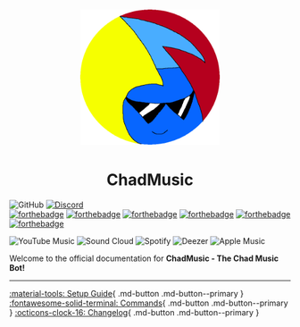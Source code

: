 <h1 align="center" style="font-weight: bold; font-style: italic;">
    <img src="assets/deejaytreefiddy.png" width=250>
</h1>

<h1 align="center">ChadMusic</h1>

![GitHub](https://img.shields.io/github/license/200percentmicky/chadmusic)
[![Discord](https://img.shields.io/discord/449606846697963531.svg?label=&logo=discord&logoColor=ffffff&color=7389D8&labelColor=6A7EC2)](https://discord.gg/qQuJ9YQ)  
[![forthebadge](https://forthebadge.com/images/badges/made-with-javascript.svg)](https://forthebadge.com)
[![forthebadge](https://forthebadge.com/images/badges/0-percent-optimized.svg)](https://forthebadge.com)
[![forthebadge](https://forthebadge.com/images/badges/fuck-it-ship-it.svg)](https://forthebadge.com)
[![forthebadge](https://forthebadge.com/images/badges/gluten-free.svg)](https://forthebadge.com)
[![forthebadge](https://forthebadge.com/images/badges/mom-made-pizza-rolls.svg)](https://forthebadge.com)
[![forthebadge](https://forthebadge.com/images/badges/it-works-dont-ask-me-how.svg)](https://forthebadge.com)

![YouTube Music](https://img.shields.io/badge/YouTube_Music-FF0000?style=for-the-badge&logo=youtube-music&logoColor=white)
![Sound Cloud](https://img.shields.io/badge/sound%20cloud-FF5500?style=for-the-badge&logo=soundcloud&logoColor=white)
![Spotify](https://img.shields.io/badge/Spotify-1ED760?style=for-the-badge&logo=spotify&logoColor=white)
![Deezer](https://img.shields.io/badge/Deezer-FEAA2D?style=for-the-badge&logo=deezer&logoColor=white)
![Apple Music](https://img.shields.io/badge/Apple_Music-9933CC?style=for-the-badge&logo=apple-music&logoColor=white)


Welcome to the official documentation for **ChadMusic - The Chad Music Bot!**

------

[:material-tools: Setup Guide](./setup/getting_started.md){ .md-button .md-button--primary } [:fontawesome-solid-terminal: Commands](./commands.md){ .md-button .md-button--primary } [:octicons-clock-16: Changelog](./changelog.md){ .md-button .md-button--primary }
